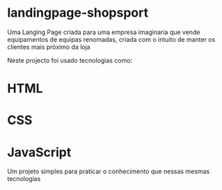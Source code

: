 # landingpage-shopsport
Uma Langing Page criada para uma empresa imaginaria que vende equipamentos de equipas renomadas, criada com o intuito de manter os clientes mais próximo da loja

Neste projecto foi usado tecnologias como:
# HTML
# CSS
# JavaScript
Um projeto simples para praticar o conhecimento que nessas mesmas tecnologias
